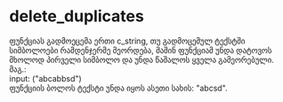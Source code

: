 # delete_duplicates  
 ფუნქციას გადმოეცემა ერთი c_string, თუ გადმოცემულ ტექსტში სიმბოლოები რამდენჯერმე მეორდება, მაშინ ფუნქციამ უნდა დატოვოს მხოლოდ პირველი სიმბოლო და უნდა წაშალოს ყველა გამეორებული.   
 მაგ.:  
 input: ("abcabbsd")  
 ფუნქციის ბოლოს ტექსტი უნდა იყოს ასეთი სახის: "abcsd".
 

